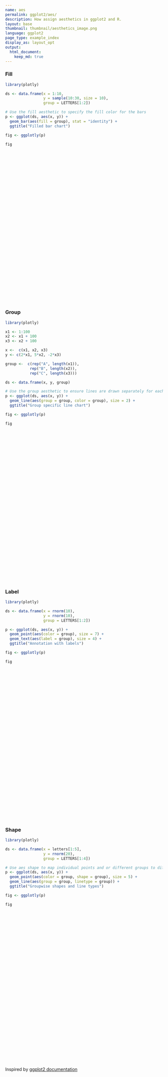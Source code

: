 ```yaml
---
name: aes
permalink: ggplot2/aes/
description: How assign aesthetics in ggplot2 and R.
layout: base
thumbnail: thumbnail/aesthetics_image.png
language: ggplot2
page_type: example_index
display_as: layout_opt
output:
  html_document:
    keep_md: true
---
```



### Fill


```r
library(plotly)

ds <- data.frame(x = 1:10,
                 y = sample(10:30, size = 10),
                 group = LETTERS[1:2])

# Use the fill aesthetic to specify the fill color for the bars
p <- ggplot(ds, aes(x, y)) +
  geom_bar(aes(fill = group), stat = "identity") +
  ggtitle("Filled bar chart")

fig <- ggplotly(p)

fig
```

<div id="htmlwidget-96c925d05b8492d747ad" style="width:672px;height:480px;" class="plotly html-widget"></div>
<script type="application/json" data-for="htmlwidget-96c925d05b8492d747ad">{"x":{"data":[{"orientation":"v","width":[0.9,0.9,0.9,0.9,0.899999999999999],"base":[0,0,0,0,0],"x":[1,3,5,7,9],"y":[12,25,15,11,20],"text":["x:  1<br />y: 12","x:  3<br />y: 25","x:  5<br />y: 15","x:  7<br />y: 11","x:  9<br />y: 20"],"type":"bar","marker":{"autocolorscale":false,"color":"rgba(248,118,109,1)","line":{"width":1.88976377952756,"color":"transparent"}},"name":"A","legendgroup":"A","showlegend":true,"xaxis":"x","yaxis":"y","hoverinfo":"text","frame":null},{"orientation":"v","width":[0.9,0.9,0.9,0.899999999999999,0.899999999999999],"base":[0,0,0,0,0],"x":[2,4,6,8,10],"y":[18,10,21,28,30],"text":["x:  2<br />y: 18","x:  4<br />y: 10","x:  6<br />y: 21","x:  8<br />y: 28","x: 10<br />y: 30"],"type":"bar","marker":{"autocolorscale":false,"color":"rgba(0,191,196,1)","line":{"width":1.88976377952756,"color":"transparent"}},"name":"B","legendgroup":"B","showlegend":true,"xaxis":"x","yaxis":"y","hoverinfo":"text","frame":null}],"layout":{"margin":{"t":43.7625570776256,"r":7.30593607305936,"b":40.1826484018265,"l":37.2602739726027},"plot_bgcolor":"rgba(235,235,235,1)","paper_bgcolor":"rgba(255,255,255,1)","font":{"color":"rgba(0,0,0,1)","family":"","size":14.6118721461187},"title":{"text":"Filled bar chart","font":{"color":"rgba(0,0,0,1)","family":"","size":17.5342465753425},"x":0,"xref":"paper"},"xaxis":{"domain":[0,1],"automargin":true,"type":"linear","autorange":false,"range":[0.0550000000000001,10.945],"tickmode":"array","ticktext":["2.5","5.0","7.5","10.0"],"tickvals":[2.5,5,7.5,10],"categoryorder":"array","categoryarray":["2.5","5.0","7.5","10.0"],"nticks":null,"ticks":"outside","tickcolor":"rgba(51,51,51,1)","ticklen":3.65296803652968,"tickwidth":0.66417600664176,"showticklabels":true,"tickfont":{"color":"rgba(77,77,77,1)","family":"","size":11.689497716895},"tickangle":-0,"showline":false,"linecolor":null,"linewidth":0,"showgrid":true,"gridcolor":"rgba(255,255,255,1)","gridwidth":0.66417600664176,"zeroline":false,"anchor":"y","title":{"text":"x","font":{"color":"rgba(0,0,0,1)","family":"","size":14.6118721461187}},"hoverformat":".2f"},"yaxis":{"domain":[0,1],"automargin":true,"type":"linear","autorange":false,"range":[-1.5,31.5],"tickmode":"array","ticktext":["0","10","20","30"],"tickvals":[0,10,20,30],"categoryorder":"array","categoryarray":["0","10","20","30"],"nticks":null,"ticks":"outside","tickcolor":"rgba(51,51,51,1)","ticklen":3.65296803652968,"tickwidth":0.66417600664176,"showticklabels":true,"tickfont":{"color":"rgba(77,77,77,1)","family":"","size":11.689497716895},"tickangle":-0,"showline":false,"linecolor":null,"linewidth":0,"showgrid":true,"gridcolor":"rgba(255,255,255,1)","gridwidth":0.66417600664176,"zeroline":false,"anchor":"x","title":{"text":"y","font":{"color":"rgba(0,0,0,1)","family":"","size":14.6118721461187}},"hoverformat":".2f"},"shapes":[{"type":"rect","fillcolor":null,"line":{"color":null,"width":0,"linetype":[]},"yref":"paper","xref":"paper","x0":0,"x1":1,"y0":0,"y1":1}],"showlegend":true,"legend":{"bgcolor":"rgba(255,255,255,1)","bordercolor":"transparent","borderwidth":1.88976377952756,"font":{"color":"rgba(0,0,0,1)","family":"","size":11.689497716895},"y":0.93503937007874},"annotations":[{"text":"group","x":1.02,"y":1,"showarrow":false,"ax":0,"ay":0,"font":{"color":"rgba(0,0,0,1)","family":"","size":14.6118721461187},"xref":"paper","yref":"paper","textangle":-0,"xanchor":"left","yanchor":"bottom","legendTitle":true}],"hovermode":"closest","barmode":"relative"},"config":{"doubleClick":"reset","showSendToCloud":false},"source":"A","attrs":{"4629277d6948":{"fill":{},"x":{},"y":{},"type":"bar"}},"cur_data":"4629277d6948","visdat":{"4629277d6948":["function (y) ","x"]},"highlight":{"on":"plotly_click","persistent":false,"dynamic":false,"selectize":false,"opacityDim":0.2,"selected":{"opacity":1},"debounce":0},"shinyEvents":["plotly_hover","plotly_click","plotly_selected","plotly_relayout","plotly_brushed","plotly_brushing","plotly_clickannotation","plotly_doubleclick","plotly_deselect","plotly_afterplot","plotly_sunburstclick"],"base_url":"https://plot.ly"},"evals":[],"jsHooks":[]}</script>

### Group


```r
library(plotly)

x1 <- 1:100
x2 <- x1 + 100
x3 <- x2 + 100

x <-  c(x1, x2, x3)
y <- c(2*x1, 5*x2, -2*x3)

group <-  c(rep("A", length(x1)),
           rep("B", length(x2)),
           rep("C", length(x3)))

ds <- data.frame(x, y, group)

# Use the group aesthetic to ensure lines are drawn separately for each group
p <- ggplot(ds, aes(x, y)) +
  geom_line(aes(group = group, color = group), size = 2) +
  ggtitle("Group specific line chart")

fig <- ggplotly(p)

fig
```

<div id="htmlwidget-13620b865cddb519258f" style="width:672px;height:480px;" class="plotly html-widget"></div>
<script type="application/json" data-for="htmlwidget-13620b865cddb519258f">{"x":{"data":[{"x":[1,2,3,4,5,6,7,8,9,10,11,12,13,14,15,16,17,18,19,20,21,22,23,24,25,26,27,28,29,30,31,32,33,34,35,36,37,38,39,40,41,42,43,44,45,46,47,48,49,50,51,52,53,54,55,56,57,58,59,60,61,62,63,64,65,66,67,68,69,70,71,72,73,74,75,76,77,78,79,80,81,82,83,84,85,86,87,88,89,90,91,92,93,94,95,96,97,98,99,100],"y":[2,4,6,8,10,12,14,16,18,20,22,24,26,28,30,32,34,36,38,40,42,44,46,48,50,52,54,56,58,60,62,64,66,68,70,72,74,76,78,80,82,84,86,88,90,92,94,96,98,100,102,104,106,108,110,112,114,116,118,120,122,124,126,128,130,132,134,136,138,140,142,144,146,148,150,152,154,156,158,160,162,164,166,168,170,172,174,176,178,180,182,184,186,188,190,192,194,196,198,200],"text":["x:   1<br />y:    2","x:   2<br />y:    4","x:   3<br />y:    6","x:   4<br />y:    8","x:   5<br />y:   10","x:   6<br />y:   12","x:   7<br />y:   14","x:   8<br />y:   16","x:   9<br />y:   18","x:  10<br />y:   20","x:  11<br />y:   22","x:  12<br />y:   24","x:  13<br />y:   26","x:  14<br />y:   28","x:  15<br />y:   30","x:  16<br />y:   32","x:  17<br />y:   34","x:  18<br />y:   36","x:  19<br />y:   38","x:  20<br />y:   40","x:  21<br />y:   42","x:  22<br />y:   44","x:  23<br />y:   46","x:  24<br />y:   48","x:  25<br />y:   50","x:  26<br />y:   52","x:  27<br />y:   54","x:  28<br />y:   56","x:  29<br />y:   58","x:  30<br />y:   60","x:  31<br />y:   62","x:  32<br />y:   64","x:  33<br />y:   66","x:  34<br />y:   68","x:  35<br />y:   70","x:  36<br />y:   72","x:  37<br />y:   74","x:  38<br />y:   76","x:  39<br />y:   78","x:  40<br />y:   80","x:  41<br />y:   82","x:  42<br />y:   84","x:  43<br />y:   86","x:  44<br />y:   88","x:  45<br />y:   90","x:  46<br />y:   92","x:  47<br />y:   94","x:  48<br />y:   96","x:  49<br />y:   98","x:  50<br />y:  100","x:  51<br />y:  102","x:  52<br />y:  104","x:  53<br />y:  106","x:  54<br />y:  108","x:  55<br />y:  110","x:  56<br />y:  112","x:  57<br />y:  114","x:  58<br />y:  116","x:  59<br />y:  118","x:  60<br />y:  120","x:  61<br />y:  122","x:  62<br />y:  124","x:  63<br />y:  126","x:  64<br />y:  128","x:  65<br />y:  130","x:  66<br />y:  132","x:  67<br />y:  134","x:  68<br />y:  136","x:  69<br />y:  138","x:  70<br />y:  140","x:  71<br />y:  142","x:  72<br />y:  144","x:  73<br />y:  146","x:  74<br />y:  148","x:  75<br />y:  150","x:  76<br />y:  152","x:  77<br />y:  154","x:  78<br />y:  156","x:  79<br />y:  158","x:  80<br />y:  160","x:  81<br />y:  162","x:  82<br />y:  164","x:  83<br />y:  166","x:  84<br />y:  168","x:  85<br />y:  170","x:  86<br />y:  172","x:  87<br />y:  174","x:  88<br />y:  176","x:  89<br />y:  178","x:  90<br />y:  180","x:  91<br />y:  182","x:  92<br />y:  184","x:  93<br />y:  186","x:  94<br />y:  188","x:  95<br />y:  190","x:  96<br />y:  192","x:  97<br />y:  194","x:  98<br />y:  196","x:  99<br />y:  198","x: 100<br />y:  200"],"type":"scatter","mode":"lines","line":{"width":7.55905511811024,"color":"rgba(248,118,109,1)","dash":"solid"},"hoveron":"points","name":"A","legendgroup":"A","showlegend":true,"xaxis":"x","yaxis":"y","hoverinfo":"text","frame":null},{"x":[101,102,103,104,105,106,107,108,109,110,111,112,113,114,115,116,117,118,119,120,121,122,123,124,125,126,127,128,129,130,131,132,133,134,135,136,137,138,139,140,141,142,143,144,145,146,147,148,149,150,151,152,153,154,155,156,157,158,159,160,161,162,163,164,165,166,167,168,169,170,171,172,173,174,175,176,177,178,179,180,181,182,183,184,185,186,187,188,189,190,191,192,193,194,195,196,197,198,199,200],"y":[505,510,515,520,525,530,535,540,545,550,555,560,565,570,575,580,585,590,595,600,605,610,615,620,625,630,635,640,645,650,655,660,665,670,675,680,685,690,695,700,705,710,715,720,725,730,735,740,745,750,755,760,765,770,775,780,785,790,795,800,805,810,815,820,825,830,835,840,845,850,855,860,865,870,875,880,885,890,895,900,905,910,915,920,925,930,935,940,945,950,955,960,965,970,975,980,985,990,995,1000],"text":["x: 101<br />y:  505","x: 102<br />y:  510","x: 103<br />y:  515","x: 104<br />y:  520","x: 105<br />y:  525","x: 106<br />y:  530","x: 107<br />y:  535","x: 108<br />y:  540","x: 109<br />y:  545","x: 110<br />y:  550","x: 111<br />y:  555","x: 112<br />y:  560","x: 113<br />y:  565","x: 114<br />y:  570","x: 115<br />y:  575","x: 116<br />y:  580","x: 117<br />y:  585","x: 118<br />y:  590","x: 119<br />y:  595","x: 120<br />y:  600","x: 121<br />y:  605","x: 122<br />y:  610","x: 123<br />y:  615","x: 124<br />y:  620","x: 125<br />y:  625","x: 126<br />y:  630","x: 127<br />y:  635","x: 128<br />y:  640","x: 129<br />y:  645","x: 130<br />y:  650","x: 131<br />y:  655","x: 132<br />y:  660","x: 133<br />y:  665","x: 134<br />y:  670","x: 135<br />y:  675","x: 136<br />y:  680","x: 137<br />y:  685","x: 138<br />y:  690","x: 139<br />y:  695","x: 140<br />y:  700","x: 141<br />y:  705","x: 142<br />y:  710","x: 143<br />y:  715","x: 144<br />y:  720","x: 145<br />y:  725","x: 146<br />y:  730","x: 147<br />y:  735","x: 148<br />y:  740","x: 149<br />y:  745","x: 150<br />y:  750","x: 151<br />y:  755","x: 152<br />y:  760","x: 153<br />y:  765","x: 154<br />y:  770","x: 155<br />y:  775","x: 156<br />y:  780","x: 157<br />y:  785","x: 158<br />y:  790","x: 159<br />y:  795","x: 160<br />y:  800","x: 161<br />y:  805","x: 162<br />y:  810","x: 163<br />y:  815","x: 164<br />y:  820","x: 165<br />y:  825","x: 166<br />y:  830","x: 167<br />y:  835","x: 168<br />y:  840","x: 169<br />y:  845","x: 170<br />y:  850","x: 171<br />y:  855","x: 172<br />y:  860","x: 173<br />y:  865","x: 174<br />y:  870","x: 175<br />y:  875","x: 176<br />y:  880","x: 177<br />y:  885","x: 178<br />y:  890","x: 179<br />y:  895","x: 180<br />y:  900","x: 181<br />y:  905","x: 182<br />y:  910","x: 183<br />y:  915","x: 184<br />y:  920","x: 185<br />y:  925","x: 186<br />y:  930","x: 187<br />y:  935","x: 188<br />y:  940","x: 189<br />y:  945","x: 190<br />y:  950","x: 191<br />y:  955","x: 192<br />y:  960","x: 193<br />y:  965","x: 194<br />y:  970","x: 195<br />y:  975","x: 196<br />y:  980","x: 197<br />y:  985","x: 198<br />y:  990","x: 199<br />y:  995","x: 200<br />y: 1000"],"type":"scatter","mode":"lines","line":{"width":7.55905511811024,"color":"rgba(0,186,56,1)","dash":"solid"},"hoveron":"points","name":"B","legendgroup":"B","showlegend":true,"xaxis":"x","yaxis":"y","hoverinfo":"text","frame":null},{"x":[201,202,203,204,205,206,207,208,209,210,211,212,213,214,215,216,217,218,219,220,221,222,223,224,225,226,227,228,229,230,231,232,233,234,235,236,237,238,239,240,241,242,243,244,245,246,247,248,249,250,251,252,253,254,255,256,257,258,259,260,261,262,263,264,265,266,267,268,269,270,271,272,273,274,275,276,277,278,279,280,281,282,283,284,285,286,287,288,289,290,291,292,293,294,295,296,297,298,299,300],"y":[-402,-404,-406,-408,-410,-412,-414,-416,-418,-420,-422,-424,-426,-428,-430,-432,-434,-436,-438,-440,-442,-444,-446,-448,-450,-452,-454,-456,-458,-460,-462,-464,-466,-468,-470,-472,-474,-476,-478,-480,-482,-484,-486,-488,-490,-492,-494,-496,-498,-500,-502,-504,-506,-508,-510,-512,-514,-516,-518,-520,-522,-524,-526,-528,-530,-532,-534,-536,-538,-540,-542,-544,-546,-548,-550,-552,-554,-556,-558,-560,-562,-564,-566,-568,-570,-572,-574,-576,-578,-580,-582,-584,-586,-588,-590,-592,-594,-596,-598,-600],"text":["x: 201<br />y: -402","x: 202<br />y: -404","x: 203<br />y: -406","x: 204<br />y: -408","x: 205<br />y: -410","x: 206<br />y: -412","x: 207<br />y: -414","x: 208<br />y: -416","x: 209<br />y: -418","x: 210<br />y: -420","x: 211<br />y: -422","x: 212<br />y: -424","x: 213<br />y: -426","x: 214<br />y: -428","x: 215<br />y: -430","x: 216<br />y: -432","x: 217<br />y: -434","x: 218<br />y: -436","x: 219<br />y: -438","x: 220<br />y: -440","x: 221<br />y: -442","x: 222<br />y: -444","x: 223<br />y: -446","x: 224<br />y: -448","x: 225<br />y: -450","x: 226<br />y: -452","x: 227<br />y: -454","x: 228<br />y: -456","x: 229<br />y: -458","x: 230<br />y: -460","x: 231<br />y: -462","x: 232<br />y: -464","x: 233<br />y: -466","x: 234<br />y: -468","x: 235<br />y: -470","x: 236<br />y: -472","x: 237<br />y: -474","x: 238<br />y: -476","x: 239<br />y: -478","x: 240<br />y: -480","x: 241<br />y: -482","x: 242<br />y: -484","x: 243<br />y: -486","x: 244<br />y: -488","x: 245<br />y: -490","x: 246<br />y: -492","x: 247<br />y: -494","x: 248<br />y: -496","x: 249<br />y: -498","x: 250<br />y: -500","x: 251<br />y: -502","x: 252<br />y: -504","x: 253<br />y: -506","x: 254<br />y: -508","x: 255<br />y: -510","x: 256<br />y: -512","x: 257<br />y: -514","x: 258<br />y: -516","x: 259<br />y: -518","x: 260<br />y: -520","x: 261<br />y: -522","x: 262<br />y: -524","x: 263<br />y: -526","x: 264<br />y: -528","x: 265<br />y: -530","x: 266<br />y: -532","x: 267<br />y: -534","x: 268<br />y: -536","x: 269<br />y: -538","x: 270<br />y: -540","x: 271<br />y: -542","x: 272<br />y: -544","x: 273<br />y: -546","x: 274<br />y: -548","x: 275<br />y: -550","x: 276<br />y: -552","x: 277<br />y: -554","x: 278<br />y: -556","x: 279<br />y: -558","x: 280<br />y: -560","x: 281<br />y: -562","x: 282<br />y: -564","x: 283<br />y: -566","x: 284<br />y: -568","x: 285<br />y: -570","x: 286<br />y: -572","x: 287<br />y: -574","x: 288<br />y: -576","x: 289<br />y: -578","x: 290<br />y: -580","x: 291<br />y: -582","x: 292<br />y: -584","x: 293<br />y: -586","x: 294<br />y: -588","x: 295<br />y: -590","x: 296<br />y: -592","x: 297<br />y: -594","x: 298<br />y: -596","x: 299<br />y: -598","x: 300<br />y: -600"],"type":"scatter","mode":"lines","line":{"width":7.55905511811024,"color":"rgba(97,156,255,1)","dash":"solid"},"hoveron":"points","name":"C","legendgroup":"C","showlegend":true,"xaxis":"x","yaxis":"y","hoverinfo":"text","frame":null}],"layout":{"margin":{"t":43.7625570776256,"r":7.30593607305936,"b":40.1826484018265,"l":48.9497716894977},"plot_bgcolor":"rgba(235,235,235,1)","paper_bgcolor":"rgba(255,255,255,1)","font":{"color":"rgba(0,0,0,1)","family":"","size":14.6118721461187},"title":{"text":"Group specific line chart","font":{"color":"rgba(0,0,0,1)","family":"","size":17.5342465753425},"x":0,"xref":"paper"},"xaxis":{"domain":[0,1],"automargin":true,"type":"linear","autorange":false,"range":[-13.95,314.95],"tickmode":"array","ticktext":["0","100","200","300"],"tickvals":[0,100,200,300],"categoryorder":"array","categoryarray":["0","100","200","300"],"nticks":null,"ticks":"outside","tickcolor":"rgba(51,51,51,1)","ticklen":3.65296803652968,"tickwidth":0.66417600664176,"showticklabels":true,"tickfont":{"color":"rgba(77,77,77,1)","family":"","size":11.689497716895},"tickangle":-0,"showline":false,"linecolor":null,"linewidth":0,"showgrid":true,"gridcolor":"rgba(255,255,255,1)","gridwidth":0.66417600664176,"zeroline":false,"anchor":"y","title":{"text":"x","font":{"color":"rgba(0,0,0,1)","family":"","size":14.6118721461187}},"hoverformat":".2f"},"yaxis":{"domain":[0,1],"automargin":true,"type":"linear","autorange":false,"range":[-680,1080],"tickmode":"array","ticktext":["-500","0","500","1000"],"tickvals":[-500,0,500,1000],"categoryorder":"array","categoryarray":["-500","0","500","1000"],"nticks":null,"ticks":"outside","tickcolor":"rgba(51,51,51,1)","ticklen":3.65296803652968,"tickwidth":0.66417600664176,"showticklabels":true,"tickfont":{"color":"rgba(77,77,77,1)","family":"","size":11.689497716895},"tickangle":-0,"showline":false,"linecolor":null,"linewidth":0,"showgrid":true,"gridcolor":"rgba(255,255,255,1)","gridwidth":0.66417600664176,"zeroline":false,"anchor":"x","title":{"text":"y","font":{"color":"rgba(0,0,0,1)","family":"","size":14.6118721461187}},"hoverformat":".2f"},"shapes":[{"type":"rect","fillcolor":null,"line":{"color":null,"width":0,"linetype":[]},"yref":"paper","xref":"paper","x0":0,"x1":1,"y0":0,"y1":1}],"showlegend":true,"legend":{"bgcolor":"rgba(255,255,255,1)","bordercolor":"transparent","borderwidth":1.88976377952756,"font":{"color":"rgba(0,0,0,1)","family":"","size":11.689497716895},"y":0.93503937007874},"annotations":[{"text":"group","x":1.02,"y":1,"showarrow":false,"ax":0,"ay":0,"font":{"color":"rgba(0,0,0,1)","family":"","size":14.6118721461187},"xref":"paper","yref":"paper","textangle":-0,"xanchor":"left","yanchor":"bottom","legendTitle":true}],"hovermode":"closest","barmode":"relative"},"config":{"doubleClick":"reset","showSendToCloud":false},"source":"A","attrs":{"462945f00b2e":{"colour":{},"x":{},"y":{},"type":"scatter"}},"cur_data":"462945f00b2e","visdat":{"462945f00b2e":["function (y) ","x"]},"highlight":{"on":"plotly_click","persistent":false,"dynamic":false,"selectize":false,"opacityDim":0.2,"selected":{"opacity":1},"debounce":0},"shinyEvents":["plotly_hover","plotly_click","plotly_selected","plotly_relayout","plotly_brushed","plotly_brushing","plotly_clickannotation","plotly_doubleclick","plotly_deselect","plotly_afterplot","plotly_sunburstclick"],"base_url":"https://plot.ly"},"evals":[],"jsHooks":[]}</script>

### Label


```r
library(plotly)

ds <- data.frame(x = rnorm(10),
                 y = rnorm(10),
                 group = LETTERS[1:2])

p <- ggplot(ds, aes(x, y)) +
  geom_point(aes(color = group), size = 7) +
  geom_text(aes(label = group), size = 4) +
  ggtitle("Annotation with labels")

fig <- ggplotly(p)

fig
```

<div id="htmlwidget-67281ec760e186cddd78" style="width:672px;height:480px;" class="plotly html-widget"></div>
<script type="application/json" data-for="htmlwidget-67281ec760e186cddd78">{"x":{"data":[{"x":[0.0155607807722298,-0.163688599166706,0.0223327573931372,-0.31817497244106,0.154443606941761],"y":[0.493258260902349,2.8148993444608,2.39381898180804,-1.44326812318106,0.637850901349629],"text":["x:  0.01556078<br />y:  0.4932583","x: -0.16368860<br />y:  2.8148993","x:  0.02233276<br />y:  2.3938190","x: -0.31817497<br />y: -1.4432681","x:  0.15444361<br />y:  0.6378509"],"type":"scatter","mode":"markers","marker":{"autocolorscale":false,"color":"rgba(248,118,109,1)","opacity":1,"size":26.4566929133858,"symbol":"circle","line":{"width":1.88976377952756,"color":"rgba(248,118,109,1)"}},"hoveron":"points","name":"A","legendgroup":"A","showlegend":true,"xaxis":"x","yaxis":"y","hoverinfo":"text","frame":null},{"x":[0.980226670112647,0.757645802141942,-1.20774865599338,0.312065999067984,-1.56179205907253],"y":[0.903480346941368,1.00229663595383,-1.7280142446944,-0.322576945832481,-0.979144521814141],"text":["x:  0.98022667<br />y:  0.9034803","x:  0.75764580<br />y:  1.0022966","x: -1.20774866<br />y: -1.7280142","x:  0.31206600<br />y: -0.3225769","x: -1.56179206<br />y: -0.9791445"],"type":"scatter","mode":"markers","marker":{"autocolorscale":false,"color":"rgba(0,191,196,1)","opacity":1,"size":26.4566929133858,"symbol":"circle","line":{"width":1.88976377952756,"color":"rgba(0,191,196,1)"}},"hoveron":"points","name":"B","legendgroup":"B","showlegend":true,"xaxis":"x","yaxis":"y","hoverinfo":"text","frame":null},{"x":[0.0155607807722298,0.980226670112647,-0.163688599166706,0.757645802141942,0.0223327573931372,-1.20774865599338,-0.31817497244106,0.312065999067984,0.154443606941761,-1.56179205907253],"y":[0.493258260902349,0.903480346941368,2.8148993444608,1.00229663595383,2.39381898180804,-1.7280142446944,-1.44326812318106,-0.322576945832481,0.637850901349629,-0.979144521814141],"text":["A","B","A","B","A","B","A","B","A","B"],"hovertext":["x:  0.01556078<br />y:  0.4932583","x:  0.98022667<br />y:  0.9034803","x: -0.16368860<br />y:  2.8148993","x:  0.75764580<br />y:  1.0022966","x:  0.02233276<br />y:  2.3938190","x: -1.20774866<br />y: -1.7280142","x: -0.31817497<br />y: -1.4432681","x:  0.31206600<br />y: -0.3225769","x:  0.15444361<br />y:  0.6378509","x: -1.56179206<br />y: -0.9791445"],"textfont":{"size":15.1181102362205,"color":"rgba(0,0,0,1)"},"type":"scatter","mode":"text","hoveron":"points","showlegend":false,"xaxis":"x","yaxis":"y","hoverinfo":"text","frame":null}],"layout":{"margin":{"t":43.7625570776256,"r":7.30593607305936,"b":40.1826484018265,"l":37.2602739726027},"plot_bgcolor":"rgba(235,235,235,1)","paper_bgcolor":"rgba(255,255,255,1)","font":{"color":"rgba(0,0,0,1)","family":"","size":14.6118721461187},"title":{"text":"Annotation with labels","font":{"color":"rgba(0,0,0,1)","family":"","size":17.5342465753425},"x":0,"xref":"paper"},"xaxis":{"domain":[0,1],"automargin":true,"type":"linear","autorange":false,"range":[-1.68889299553178,1.10732760657191],"tickmode":"array","ticktext":["-1","0","1"],"tickvals":[-1,0,1],"categoryorder":"array","categoryarray":["-1","0","1"],"nticks":null,"ticks":"outside","tickcolor":"rgba(51,51,51,1)","ticklen":3.65296803652968,"tickwidth":0.66417600664176,"showticklabels":true,"tickfont":{"color":"rgba(77,77,77,1)","family":"","size":11.689497716895},"tickangle":-0,"showline":false,"linecolor":null,"linewidth":0,"showgrid":true,"gridcolor":"rgba(255,255,255,1)","gridwidth":0.66417600664176,"zeroline":false,"anchor":"y","title":{"text":"x","font":{"color":"rgba(0,0,0,1)","family":"","size":14.6118721461187}},"hoverformat":".2f"},"yaxis":{"domain":[0,1],"automargin":true,"type":"linear","autorange":false,"range":[-1.95515992415216,3.04204502391856],"tickmode":"array","ticktext":["-1","0","1","2","3"],"tickvals":[-1,0,1,2,3],"categoryorder":"array","categoryarray":["-1","0","1","2","3"],"nticks":null,"ticks":"outside","tickcolor":"rgba(51,51,51,1)","ticklen":3.65296803652968,"tickwidth":0.66417600664176,"showticklabels":true,"tickfont":{"color":"rgba(77,77,77,1)","family":"","size":11.689497716895},"tickangle":-0,"showline":false,"linecolor":null,"linewidth":0,"showgrid":true,"gridcolor":"rgba(255,255,255,1)","gridwidth":0.66417600664176,"zeroline":false,"anchor":"x","title":{"text":"y","font":{"color":"rgba(0,0,0,1)","family":"","size":14.6118721461187}},"hoverformat":".2f"},"shapes":[{"type":"rect","fillcolor":null,"line":{"color":null,"width":0,"linetype":[]},"yref":"paper","xref":"paper","x0":0,"x1":1,"y0":0,"y1":1}],"showlegend":true,"legend":{"bgcolor":"rgba(255,255,255,1)","bordercolor":"transparent","borderwidth":1.88976377952756,"font":{"color":"rgba(0,0,0,1)","family":"","size":11.689497716895},"y":0.93503937007874},"annotations":[{"text":"group","x":1.02,"y":1,"showarrow":false,"ax":0,"ay":0,"font":{"color":"rgba(0,0,0,1)","family":"","size":14.6118721461187},"xref":"paper","yref":"paper","textangle":-0,"xanchor":"left","yanchor":"bottom","legendTitle":true}],"hovermode":"closest","barmode":"relative"},"config":{"doubleClick":"reset","showSendToCloud":false},"source":"A","attrs":{"46291cfd1071":{"colour":{},"x":{},"y":{},"type":"scatter"},"462940321d43":{"label":{},"x":{},"y":{}}},"cur_data":"46291cfd1071","visdat":{"46291cfd1071":["function (y) ","x"],"462940321d43":["function (y) ","x"]},"highlight":{"on":"plotly_click","persistent":false,"dynamic":false,"selectize":false,"opacityDim":0.2,"selected":{"opacity":1},"debounce":0},"shinyEvents":["plotly_hover","plotly_click","plotly_selected","plotly_relayout","plotly_brushed","plotly_brushing","plotly_clickannotation","plotly_doubleclick","plotly_deselect","plotly_afterplot","plotly_sunburstclick"],"base_url":"https://plot.ly"},"evals":[],"jsHooks":[]}</script>

### Shape


```r
library(plotly)

ds <- data.frame(x = letters[1:5],
                 y = rnorm(20),
                 group = LETTERS[1:4])

# Use aes shape to map individual points and or different groups to different shapes
p <- ggplot(ds, aes(x, y)) +
  geom_point(aes(color = group, shape = group), size = 5) +
  geom_line(aes(group = group, linetype = group)) +
  ggtitle("Groupwise shapes and line types")

fig <- ggplotly(p)

fig
```

<div id="htmlwidget-c09210059ebefbf8eb3c" style="width:672px;height:480px;" class="plotly html-widget"></div>
<script type="application/json" data-for="htmlwidget-c09210059ebefbf8eb3c">{"x":{"data":[{"x":[1,5,4,3,2],"y":[1.6658604813684,1.39731334193049,2.46615173694027,0.289254994198616,0.375425043825445],"text":["x: a<br />y:  1.66586048","x: e<br />y:  1.39731334","x: d<br />y:  2.46615174","x: c<br />y:  0.28925499","x: b<br />y:  0.37542504"],"type":"scatter","mode":"markers","marker":{"autocolorscale":false,"color":"rgba(248,118,109,1)","opacity":1,"size":18.8976377952756,"symbol":"circle","line":{"width":1.88976377952756,"color":"rgba(248,118,109,1)"}},"hoveron":"points","name":"(A,1)","legendgroup":"(A,1)","showlegend":true,"xaxis":"x","yaxis":"y","hoverinfo":"text","frame":null},{"x":[2,1,5,4,3],"y":[0.905800326748843,1.81176522369632,-1.81759609656423,-0.257004714275902,-0.124082874176449],"text":["x: b<br />y:  0.90580033","x: a<br />y:  1.81176522","x: e<br />y: -1.81759610","x: d<br />y: -0.25700471","x: c<br />y: -0.12408287"],"type":"scatter","mode":"markers","marker":{"autocolorscale":false,"color":"rgba(124,174,0,1)","opacity":1,"size":18.8976377952756,"symbol":"triangle-up","line":{"width":1.88976377952756,"color":"rgba(124,174,0,1)"}},"hoveron":"points","name":"(B,1)","legendgroup":"(B,1)","showlegend":true,"xaxis":"x","yaxis":"y","hoverinfo":"text","frame":null},{"x":[3,2,1,5,4],"y":[-0.926490675733509,-0.292408445959459,0.0319467762221784,-0.875395818232353,-0.552454236052308],"text":["x: c<br />y: -0.92649068","x: b<br />y: -0.29240845","x: a<br />y:  0.03194678","x: e<br />y: -0.87539582","x: d<br />y: -0.55245424"],"type":"scatter","mode":"markers","marker":{"autocolorscale":false,"color":"rgba(0,191,196,1)","opacity":1,"size":18.8976377952756,"symbol":"square","line":{"width":1.88976377952756,"color":"rgba(0,191,196,1)"}},"hoveron":"points","name":"(C,1)","legendgroup":"(C,1)","showlegend":true,"xaxis":"x","yaxis":"y","hoverinfo":"text","frame":null},{"x":[4,3,2,1,5],"y":[-0.548832151373437,0.159188263118534,0.919618803585933,-0.563718545889879,0.427579966559008],"text":["x: d<br />y: -0.54883215","x: c<br />y:  0.15918826","x: b<br />y:  0.91961880","x: a<br />y: -0.56371855","x: e<br />y:  0.42757997"],"type":"scatter","mode":"markers","marker":{"autocolorscale":false,"color":"rgba(199,124,255,1)","opacity":1,"size":18.8976377952756,"symbol":"cross-thin-open","line":{"width":1.88976377952756,"color":"rgba(199,124,255,1)"}},"hoveron":"points","name":"(D,1)","legendgroup":"(D,1)","showlegend":true,"xaxis":"x","yaxis":"y","hoverinfo":"text","frame":null},{"x":[1,2,3,4,5],"y":[1.6658604813684,0.375425043825445,0.289254994198616,2.46615173694027,1.39731334193049],"text":["x: a<br />y:  1.66586048","x: b<br />y:  0.37542504","x: c<br />y:  0.28925499","x: d<br />y:  2.46615174","x: e<br />y:  1.39731334"],"type":"scatter","mode":"lines","line":{"width":1.88976377952756,"color":"rgba(0,0,0,1)","dash":"solid"},"hoveron":"points","name":"(A,1,NA)","legendgroup":"(A,1,NA)","showlegend":true,"xaxis":"x","yaxis":"y","hoverinfo":"text","frame":null},{"x":[1,2,3,4,5],"y":[1.81176522369632,0.905800326748843,-0.124082874176449,-0.257004714275902,-1.81759609656423],"text":["x: a<br />y:  1.81176522","x: b<br />y:  0.90580033","x: c<br />y: -0.12408287","x: d<br />y: -0.25700471","x: e<br />y: -1.81759610"],"type":"scatter","mode":"lines","line":{"width":1.88976377952756,"color":"rgba(0,0,0,1)","dash":"dash"},"hoveron":"points","name":"(B,1,NA)","legendgroup":"(B,1,NA)","showlegend":true,"xaxis":"x","yaxis":"y","hoverinfo":"text","frame":null},{"x":[1,2,3,4,5],"y":[0.0319467762221784,-0.292408445959459,-0.926490675733509,-0.552454236052308,-0.875395818232353],"text":["x: a<br />y:  0.03194678","x: b<br />y: -0.29240845","x: c<br />y: -0.92649068","x: d<br />y: -0.55245424","x: e<br />y: -0.87539582"],"type":"scatter","mode":"lines","line":{"width":1.88976377952756,"color":"rgba(0,0,0,1)","dash":"dot"},"hoveron":"points","name":"(C,1,NA)","legendgroup":"(C,1,NA)","showlegend":true,"xaxis":"x","yaxis":"y","hoverinfo":"text","frame":null},{"x":[1,2,3,4,5],"y":[-0.563718545889879,0.919618803585933,0.159188263118534,-0.548832151373437,0.427579966559008],"text":["x: a<br />y: -0.56371855","x: b<br />y:  0.91961880","x: c<br />y:  0.15918826","x: d<br />y: -0.54883215","x: e<br />y:  0.42757997"],"type":"scatter","mode":"lines","line":{"width":1.88976377952756,"color":"rgba(0,0,0,1)","dash":"dashdot"},"hoveron":"points","name":"(D,1,NA)","legendgroup":"(D,1,NA)","showlegend":true,"xaxis":"x","yaxis":"y","hoverinfo":"text","frame":null}],"layout":{"margin":{"t":43.7625570776256,"r":7.30593607305936,"b":40.1826484018265,"l":37.2602739726027},"plot_bgcolor":"rgba(235,235,235,1)","paper_bgcolor":"rgba(255,255,255,1)","font":{"color":"rgba(0,0,0,1)","family":"","size":14.6118721461187},"title":{"text":"Groupwise shapes and line types","font":{"color":"rgba(0,0,0,1)","family":"","size":17.5342465753425},"x":0,"xref":"paper"},"xaxis":{"domain":[0,1],"automargin":true,"type":"linear","autorange":false,"range":[0.4,5.6],"tickmode":"array","ticktext":["a","b","c","d","e"],"tickvals":[1,2,3,4,5],"categoryorder":"array","categoryarray":["a","b","c","d","e"],"nticks":null,"ticks":"outside","tickcolor":"rgba(51,51,51,1)","ticklen":3.65296803652968,"tickwidth":0.66417600664176,"showticklabels":true,"tickfont":{"color":"rgba(77,77,77,1)","family":"","size":11.689497716895},"tickangle":-0,"showline":false,"linecolor":null,"linewidth":0,"showgrid":true,"gridcolor":"rgba(255,255,255,1)","gridwidth":0.66417600664176,"zeroline":false,"anchor":"y","title":{"text":"x","font":{"color":"rgba(0,0,0,1)","family":"","size":14.6118721461187}},"hoverformat":".2f"},"yaxis":{"domain":[0,1],"automargin":true,"type":"linear","autorange":false,"range":[-2.03178348823945,2.6803391286155],"tickmode":"array","ticktext":["-2","-1","0","1","2"],"tickvals":[-2,-1,0,1,2],"categoryorder":"array","categoryarray":["-2","-1","0","1","2"],"nticks":null,"ticks":"outside","tickcolor":"rgba(51,51,51,1)","ticklen":3.65296803652968,"tickwidth":0.66417600664176,"showticklabels":true,"tickfont":{"color":"rgba(77,77,77,1)","family":"","size":11.689497716895},"tickangle":-0,"showline":false,"linecolor":null,"linewidth":0,"showgrid":true,"gridcolor":"rgba(255,255,255,1)","gridwidth":0.66417600664176,"zeroline":false,"anchor":"x","title":{"text":"y","font":{"color":"rgba(0,0,0,1)","family":"","size":14.6118721461187}},"hoverformat":".2f"},"shapes":[{"type":"rect","fillcolor":null,"line":{"color":null,"width":0,"linetype":[]},"yref":"paper","xref":"paper","x0":0,"x1":1,"y0":0,"y1":1}],"showlegend":true,"legend":{"bgcolor":"rgba(255,255,255,1)","bordercolor":"transparent","borderwidth":1.88976377952756,"font":{"color":"rgba(0,0,0,1)","family":"","size":11.689497716895},"y":0.93503937007874},"annotations":[{"text":"group","x":1.02,"y":1,"showarrow":false,"ax":0,"ay":0,"font":{"color":"rgba(0,0,0,1)","family":"","size":14.6118721461187},"xref":"paper","yref":"paper","textangle":-0,"xanchor":"left","yanchor":"bottom","legendTitle":true}],"hovermode":"closest","barmode":"relative"},"config":{"doubleClick":"reset","showSendToCloud":false},"source":"A","attrs":{"462928af73d3":{"colour":{},"shape":{},"x":{},"y":{},"type":"scatter"},"46293569f27e":{"linetype":{},"x":{},"y":{}}},"cur_data":"462928af73d3","visdat":{"462928af73d3":["function (y) ","x"],"46293569f27e":["function (y) ","x"]},"highlight":{"on":"plotly_click","persistent":false,"dynamic":false,"selectize":false,"opacityDim":0.2,"selected":{"opacity":1},"debounce":0},"shinyEvents":["plotly_hover","plotly_click","plotly_selected","plotly_relayout","plotly_brushed","plotly_brushing","plotly_clickannotation","plotly_doubleclick","plotly_deselect","plotly_afterplot","plotly_sunburstclick"],"base_url":"https://plot.ly"},"evals":[],"jsHooks":[]}</script>

Inspired by <a href="http://docs.ggplot2.org/current/">ggplot2 documentation</a>
